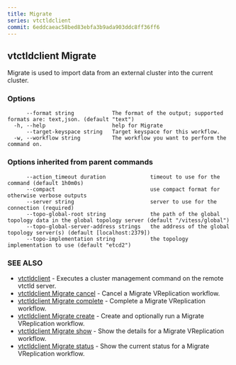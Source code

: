 ```yaml
---
title: Migrate
series: vtctldclient
commit: 6eddcaeac58bed83ebfa3b9ada903ddc8ff36ff6
---
```

## vtctldclient Migrate

Migrate is used to import data from an external cluster into the current cluster.

### Options

```
      --format string            The format of the output; supported formats are: text,json. (default "text")
  -h, --help                     help for Migrate
      --target-keyspace string   Target keyspace for this workflow.
  -w, --workflow string          The workflow you want to perform the command on.
```

### Options inherited from parent commands

```
      --action_timeout duration              timeout to use for the command (default 1h0m0s)
      --compact                              use compact format for otherwise verbose outputs
      --server string                        server to use for the connection (required)
      --topo-global-root string              the path of the global topology data in the global topology server (default "/vitess/global")
      --topo-global-server-address strings   the address of the global topology server(s) (default [localhost:2379])
      --topo-implementation string           the topology implementation to use (default "etcd2")
```

### SEE ALSO

* [vtctldclient](../)	 - Executes a cluster management command on the remote vtctld server.
* [vtctldclient Migrate cancel](./vtctldclient_migrate_cancel/)	 - Cancel a Migrate VReplication workflow.
* [vtctldclient Migrate complete](./vtctldclient_migrate_complete/)	 - Complete a Migrate VReplication workflow.
* [vtctldclient Migrate create](./vtctldclient_migrate_create/)	 - Create and optionally run a Migrate VReplication workflow.
* [vtctldclient Migrate show](./vtctldclient_migrate_show/)	 - Show the details for a Migrate VReplication workflow.
* [vtctldclient Migrate status](./vtctldclient_migrate_status/)	 - Show the current status for a Migrate VReplication workflow.

